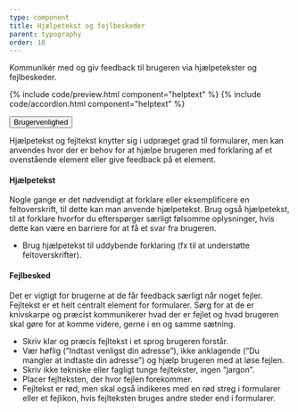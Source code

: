 ```yaml
---
type: component
title: Hjælpetekst og fejlbeskeder
parent: typography
order: 10
---
```


<p class="font-lead">Kommunikér med og giv feedback til brugeren via hjælpetekster og fejlbeskeder.</p>

{% include code/preview.html component="helptext" %}
{% include code/accordion.html component="helptext" %}
<div class="accordion-bordered">
  <button class="button-unstyled accordion-button"
      aria-expanded="false" aria-controls="helptext-docs-tech">
    Brugervenlighed
  </button>
  <div id="helptext-docs-tech" aria-hidden="true" class="accordion-content">
    <p>Hjælpetekst og fejltekst knytter sig i udpræget grad til formularer, men kan anvendes hvor der er behov for at hjælpe brugeren med forklaring af et ovenstående element eller give feedback på et element.</p>
    <h4>Hjælpetekst</h4>
    <p>Nogle gange er det nødvendigt at forklare eller eksemplificere en feltoverskrift, til dette kan man anvende hjælpetekst. Brug også hjælpetekst, til at forklare hvorfor du efterspørger særligt følsomme oplysninger, hvis dette kan være en barriere for at få et svar fra brugeren.</p>
    <ul>
        <li>
            Brug hjælpetekst til uddybende forklaring (fx til at understøtte feltoverskrifter).
        </li>
    </ul>
    <h4>Fejlbesked</h4>
    <p>Det er vigtigt for brugerne at de får feedback særligt når noget fejler. Fejltekst er et helt centralt element for formularer. Sørg for at de er knivskarpe og præcist kommunikerer hvad der er fejlet og hvad brugeren skal gøre for at komme videre, gerne i en og samme sætning.</p>
    <ul>
        <li>Skriv klar og præcis fejltekst i et sprog brugeren forstår.</li>
        <li>Vær høflig (“Indtast venligst din adresse”), ikke anklagende (“Du mangler at indtaste din adresse”) og hjælp brugeren med at løse fejlen.</li>
        <li>Skriv ikke tekniske eller fagligt tunge fejltekster, ingen “jargon”.</li>
        <li>Placer fejlteksten, der hvor fejlen forekommer.</li>
        <li>Fejltekst er rød, men skal også indikeres med en rød streg i formularer eller et fejlikon, hvis fejlteksten bruges andre steder end i formularer.</li>
    </ul>
  </div>
</div>